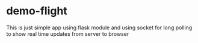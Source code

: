 # demo-flight

This is just simple app using flask module and using socket for long polling to show real time updates from server to browser
